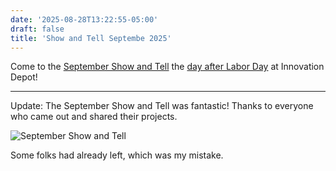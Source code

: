 ```yaml
---
date: '2025-08-28T13:22:55-05:00'
draft: false
title: 'Show and Tell Septembe 2025'
---
```


Come to the [September Show and Tell](../events/show_and_tell) the [day after Labor Day](https://www.meetup.com/base205/events/308691568) at Innovation Depot!

---

Update:  The September Show and Tell was fantastic!  Thanks to everyone who came out and shared their projects.


![September Show and Tell](images/meetups/show-and-tell/2025-09-02.jpeg)

Some folks had already left, which was my mistake.
